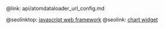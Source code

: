 @link: api/atomdataloader_url_config.md

@seolinktop: [javascript web framework](https://webix.com)
@seolink: [chart widget](https://webix.com/widget/charts/)